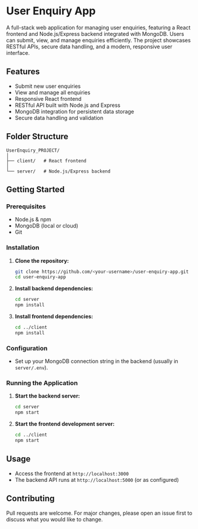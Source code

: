 # User Enquiry App

A full-stack web application for managing user enquiries, featuring a React frontend and Node.js/Express backend integrated with MongoDB. Users can submit, view, and manage enquiries efficiently. The project showcases RESTful APIs, secure data handling, and a modern, responsive user interface.

## Features

- Submit new user enquiries
- View and manage all enquiries
- Responsive React frontend
- RESTful API built with Node.js and Express
- MongoDB integration for persistent data storage
- Secure data handling and validation

## Folder Structure

```
UserEnquiry_PROJECT/
│
├── client/   # React frontend
│
└── server/   # Node.js/Express backend
```

## Getting Started

### Prerequisites

- Node.js & npm
- MongoDB (local or cloud)
- Git

### Installation

1. **Clone the repository:**
   ```bash
   git clone https://github.com/<your-username>/user-enquiry-app.git
   cd user-enquiry-app
   ```

2. **Install backend dependencies:**
   ```bash
   cd server
   npm install
   ```

3. **Install frontend dependencies:**
   ```bash
   cd ../client
   npm install
   ```

### Configuration

- Set up your MongoDB connection string in the backend (usually in `server/.env`).

### Running the Application

1. **Start the backend server:**
   ```bash
   cd server
   npm start
   ```

2. **Start the frontend development server:**
   ```bash
   cd ../client
   npm start
   ```

## Usage

- Access the frontend at `http://localhost:3000`
- The backend API runs at `http://localhost:5000` (or as configured)

## Contributing

Pull requests are welcome. For major changes, please open an issue first to discuss what you would like to change.

